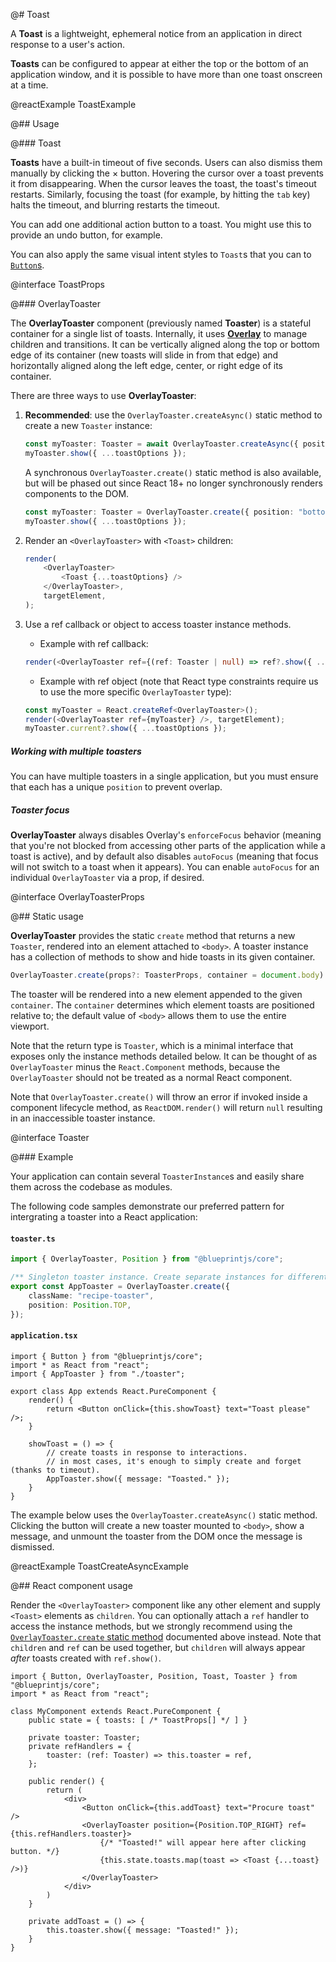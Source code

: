 @# Toast

A __Toast__ is a lightweight, ephemeral notice from an application in direct response to a user's action.

__Toasts__ can be configured to appear at either the top or the bottom of an application window, and it is possible to
have more than one toast onscreen at a time.

@reactExample ToastExample

@## Usage

@### Toast

__Toasts__ have a built-in timeout of five seconds. Users can also dismiss them manually by clicking the &times; button.
Hovering the cursor over a toast prevents it from disappearing. When the cursor leaves the toast, the toast's timeout restarts.
Similarly, focusing the toast (for example, by hitting the `tab` key) halts the timeout, and blurring restarts the timeout.

You can add one additional action button to a toast. You might use this to provide an undo button, for example.

You can also apply the same visual intent styles to `Toast`s that you can to [`Button`s](#core/components/button.css).

@interface ToastProps

@### OverlayToaster

The __OverlayToaster__ component (previously named __Toaster__) is a stateful container for a single list of toasts.
Internally, it uses [__Overlay__](#core/components/overlay) to manage children and transitions. It can be vertically
aligned along the top or bottom edge of its container (new toasts will slide in from that edge) and
horizontally aligned along the left edge, center, or right edge of its container.

There are three ways to use __OverlayToaster__:

1. __Recommended__: use the `OverlayToaster.createAsync()` static method to create a new `Toaster` instance:
    ```ts
    const myToaster: Toaster = await OverlayToaster.createAsync({ position: "bottom" });
    myToaster.show({ ...toastOptions });
    ```

    A synchronous `OverlayToaster.create()` static method is also available, but will be phased out since React 18+ no longer synchronously renders components to the DOM.

    ```ts
    const myToaster: Toaster = OverlayToaster.create({ position: "bottom" });
    myToaster.show({ ...toastOptions });
    ```
2. Render an `<OverlayToaster>` with `<Toast>` children:
    ```ts
    render(
        <OverlayToaster>
            <Toast {...toastOptions} />
        </OverlayToaster>,
        targetElement,
    );
    ```
3. Use a ref callback or object to access toaster instance methods.
    - Example with ref callback:
    ```ts
    render(<OverlayToaster ref={(ref: Toaster | null) => ref?.show({ ...toastOptions })} />, targetElement);
    ```
    - Example with ref object (note that React type constraints require us to use the more specific `OverlayToaster` type):
    ```ts
    const myToaster = React.createRef<OverlayToaster>();
    render(<OverlayToaster ref={myToaster} />, targetElement);
    myToaster.current?.show({ ...toastOptions });
    ```

<div class="@ns-callout @ns-intent-primary @ns-icon-info-sign @ns-callout-has-body-content">
    <h5 class="@ns-heading">Working with multiple toasters</h5>

You can have multiple toasters in a single application, but you must ensure that each has a unique `position` to
prevent overlap.

</div>

<div class="@ns-callout @ns-intent-primary @ns-icon-info-sign @ns-callout-has-body-content">
    <h5 class="@ns-heading">Toaster focus</h5>

__OverlayToaster__ always disables Overlay's `enforceFocus` behavior (meaning that you're not blocked
from accessing other parts of the application while a toast is active), and by default also
disables `autoFocus` (meaning that focus will not switch to a toast when it appears). You can
enable `autoFocus` for an individual `OverlayToaster` via a prop, if desired.

</div>


@interface OverlayToasterProps

@## Static usage

__OverlayToaster__ provides the static `create` method that returns a new `Toaster`, rendered into an
element attached to `<body>`. A toaster instance has a collection of methods to show and hide toasts in its given container.

```ts
OverlayToaster.create(props?: ToasterProps, container = document.body): Toaster
```

The toaster will be rendered into a new element appended to the given `container`.
The `container` determines which element toasts are positioned relative to; the default value of `<body>` allows them to use the entire viewport.

Note that the return type is `Toaster`, which is a minimal interface that exposes only the instance
methods detailed below. It can be thought of as `OverlayToaster` minus the `React.Component` methods,
because the `OverlayToaster` should not be treated as a normal React component.

Note that `OverlayToaster.create()` will throw an error if invoked inside a component lifecycle method, as
`ReactDOM.render()` will return `null` resulting in an inaccessible toaster instance.

@interface Toaster

@### Example

Your application can contain several `ToasterInstance`s and easily share them across the codebase as modules.

The following code samples demonstrate our preferred pattern for intergrating a toaster into a React application:

#### `toaster.ts`

```ts
import { OverlayToaster, Position } from "@blueprintjs/core";

/** Singleton toaster instance. Create separate instances for different options. */
export const AppToaster = OverlayToaster.create({
    className: "recipe-toaster",
    position: Position.TOP,
});
```

#### `application.tsx`

```tsx
import { Button } from "@blueprintjs/core";
import * as React from "react";
import { AppToaster } from "./toaster";

export class App extends React.PureComponent {
    render() {
        return <Button onClick={this.showToast} text="Toast please" />;
    }

    showToast = () => {
        // create toasts in response to interactions.
        // in most cases, it's enough to simply create and forget (thanks to timeout).
        AppToaster.show({ message: "Toasted." });
    }
}
```

The example below uses the `OverlayToaster.createAsync()` static method. Clicking the button will create a new toaster mounted to `<body>`, show a message, and unmount the toaster from the DOM once the message is dismissed.

@reactExample ToastCreateAsyncExample

@## React component usage

Render the `<OverlayToaster>` component like any other element and supply `<Toast>` elements as `children`. You can
optionally attach a `ref` handler to access the instance methods, but we strongly recommend using the
[`OverlayToaster.create` static method](#core/components/toast.static-usage) documented above instead. Note that
`children` and `ref` can be used together, but `children` will always appear _after_ toasts created with
`ref.show()`.

```tsx
import { Button, OverlayToaster, Position, Toast, Toaster } from "@blueprintjs/core";
import * as React from "react";

class MyComponent extends React.PureComponent {
    public state = { toasts: [ /* ToastProps[] */ ] }

    private toaster: Toaster;
    private refHandlers = {
        toaster: (ref: Toaster) => this.toaster = ref,
    };

    public render() {
        return (
            <div>
                <Button onClick={this.addToast} text="Procure toast" />
                <OverlayToaster position={Position.TOP_RIGHT} ref={this.refHandlers.toaster}>
                    {/* "Toasted!" will appear here after clicking button. */}
                    {this.state.toasts.map(toast => <Toast {...toast} />)}
                </OverlayToaster>
            </div>
        )
    }

    private addToast = () => {
        this.toaster.show({ message: "Toasted!" });
    }
}
```

